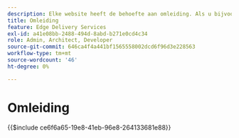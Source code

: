 ```yaml
---
description: Elke website heeft de behoefte aan omleiding. Als u bijvoorbeeld inhoud verplaatst of verwijdert, wilt u dat uw gebruikers deze inhoud nog steeds kunnen vinden of het beste kunnen vinden. Zie Inhoud ontwerpen en publiceren voor meer informatie over het verwijderen van inhoud.
title: Omleiding
feature: Edge Delivery Services
exl-id: a41e08bb-2488-494d-8abd-b271e0cd4c34
role: Admin, Architect, Developer
source-git-commit: 646ca4f4a441bf1565558002dcd6f96d3e228563
workflow-type: tm+mt
source-wordcount: '46'
ht-degree: 0%

---
```


# Omleiding

{{$include ce6f6a65-19e8-41eb-96e8-264133681e88}}
